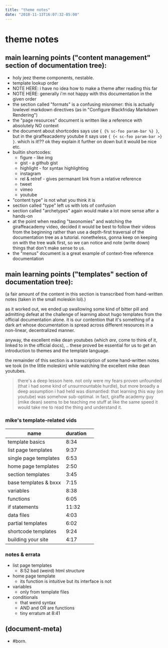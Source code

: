 ```yaml
---
title: "theme notes"
date: "2018-11-13T16:07:32-05:00"
---
```

# theme notes

## main learning points ("content management" section of documentation tree):
  - holy jeez theme components, nestable.
  - template lookup order
  - NOTE HERE: i have no idea how to make a theme after reading this far
  - NOTE HERE: generally i'm not happy with this documentation in the given order
  - the section called "formats" is a confusing misnomer: this is actually lowlevel
    markdown directives (as in "Configure Blackfriday Markdown Rendering")
  - the "page resources" document is written like a reference with absolutely NO context
  - the document about shortcodes says use `{ {% sc-foo param-bar %} }`,
    but in the giraffeacademy youtube it says use `{ {< sc-foo param-bar >} }`.
    which is it!?? ok they explain it further on down but it would be nice etc.
  - builtin shortcodes:
    - figure - like img
    - gist - a github gist
    - highlight - for syntax highlighting
    - instagram
    - rel & relref - gives permanant link from a relative reference
    - tweet
    - vimeo
    - youtube
  - "content type" is not what you think it is
  - section called "type" left us with lots of confusion
  - section called "archetypes" again would make a lot more sense after a hands-on
  - at the point when reading "taxonomies" and watching the giraffeacademy video,
    decided it would be best to follow their videos from the beginning rather
    than use a depth-first traversal of the documentation tree as a tutorial.
    nonetheless, gonna keep on keeping on with the tree walk first, so we can
    notice and note (write down) things that don't make sense to us.
  - the "menus" document is a great example of context-free reference documentation




## main learning points ("templates" section of documentation tree):

(a fair amount of the content in this section is transcribed from
hand-written notes (taken in the small moleskin lol).)

as it worked out, we ended up swallowing some kind of bitter pill and
admitting defeat at the challenge of learning about hugo templates from
the official documentation alone. it is our contention that it's something
of a dark art whose documentation is spread across different resources in
a non-linear, decentralized manner.

anyway, the excellent mike dean youtubes (which _are_, come to think of it,
linked to in the official docs), .. these proved  be essential for us to
get an introduction to themes and the template language.

the remainder of this section is a transcription of some hand-written
notes we took (in the little moleskin) while watching the excellent mike
dean youtubes.

> there's a deep lesson here. not only were my fears proven unfounded
> (that i had some kind of unsurmountable hurdle), but more broadly a
> deep assumption i had held was dismantled: that learning this way
> (on youtube) was somehow sub-optimal. in fact, giraffe academy guy
> (mike dean) seems to be teaching me stuff at like the same speed it would
> take me to read the thing and understand it.


### mike's template-related vids

|name|duration||
|---|---|---|
|template basics      | 8:34||
|list page templates  | 9:37||
|single page templates| 6:53||
|home page templates  | 2:50||
|section templates    | 3:45||
|base templates & bxxx| 7:15||
|variables            | 8:38||
|functions            | 6:05||
|if statements        |11:32||
|data files           | 4:03||
|partial templates    | 6:02||
|shortcode templates  | 9:24||
|building your site   | 4:17||



### notes & errata

- list page templates
  - 8:52 bad (weird) html structure
- home page template
  - its function is intuitive but its interface is not
- variables
  - only from template files
- conditionals
  - that weird syntax
  - AND and OR are functions
  - tiny erratum at 8:41




## (document-meta)

  - #born.
